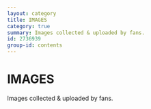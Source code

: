```yaml
---
layout: category
title: IMAGES
category: true
summary: Images collected & uploaded by fans.
id: 2736939
group-id: contents
---
```


# IMAGES

Images collected & uploaded by fans.
